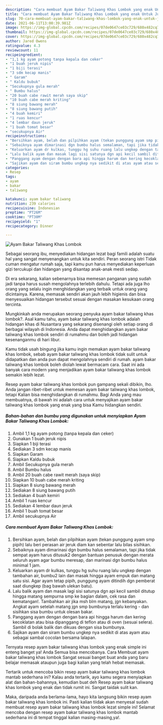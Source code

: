 ```yaml
---
description: "Cara membuat Ayam Bakar Taliwang Khas Lombok yang enak Untuk Jualan"
title: "Cara membuat Ayam Bakar Taliwang Khas Lombok yang enak Untuk Jualan"
slug: 70-cara-membuat-ayam-bakar-taliwang-khas-lombok-yang-enak-untuk-jualan
date: 2021-06-11T13:00:39.981Z
image: https://img-global.cpcdn.com/recipes/07de0647ce03c729/680x482cq70/ayam-bakar-taliwang-khas-lombok-foto-resep-utama.jpg
thumbnail: https://img-global.cpcdn.com/recipes/07de0647ce03c729/680x482cq70/ayam-bakar-taliwang-khas-lombok-foto-resep-utama.jpg
cover: https://img-global.cpcdn.com/recipes/07de0647ce03c729/680x482cq70/ayam-bakar-taliwang-khas-lombok-foto-resep-utama.jpg
author: Jared Owens
ratingvalue: 4.3
reviewcount: 11
recipeingredient:
- "1,1 kg ayam potong tanpa kepala dan ceker"
- "1 buah jeruk nipis"
- "1 biji terasi"
- "3 sdm kecap manis"
- " Garam"
- " Kaldu bubuk"
- "Secukupnya gula merah"
- " Bumbu halus"
- "20 buah cabe rawit merah saya skip"
- "10 buah cabe merah kriting"
- "8 siung bawang merah"
- "8 siung bawang putih"
- "4 buah kemiri"
- "1 ruas kencur"
- "4 lembar daun jeruk"
- "1 buah tomat besar"
- "secukupnya Air"
recipeinstructions:
- "Bersihkan ayam, belah dan pilpihkan ayam (tekan punggung ayam smp pipih) lalu beri perasan air jeruk diam kan sebentar lalu bilas sisihkan."
- "Sebaiknya ayam dimarinasi dgn bumbu halus semalaman, tapi jika tidak sempat ayam harus ditusuk2 dengan bantuan penusuk dengan merata seluruh ayam agar bumbu meresap, dan marinasi dgn bumbu halus minimal 1 jam."
- "Keluarkan ayam dr kulkas, tunggu hg suhu ruang lalu ungkep dengan tambahan air, bumbu2 lain dan masak hingga ayam empuk dan matang satu sisi. Agar ayam tetap pipih, punggung ayam ditindih dgn pemberat saat diungkep (bag bawah ulekan batu)."
- "Lalu balik ayam dan masak lagi sisi satunya dgn api kecil sambil ditutup hingga matang sempurna smp ke bagian dalam, cek rasa dan kematangan!. Tambahkan air jika msh blm matang, jgn kebanyakan. Angkat ayam setelah matang jgn smp bumbunya terlalu kering dan sisihkan sisa bumbu untuk olesan bakar."
- "Panggang ayam dengan dengan bara api hingga harum dan kering kecoklatan atau bisa dipanggang di teflon atau di oven (sesuai selera). Sambil di bolak balik dan dikuas dengan sisa bumbunya."
- "Sajikan ayam dan siram bumbu ungkep nya sedikit di atas ayam atau sebagai sambal cocolan bersama lalapan."
categories:
- Resep
tags:
- ayam
- bakar
- taliwang

katakunci: ayam bakar taliwang 
nutrition: 239 calories
recipecuisine: Indonesian
preptime: "PT26M"
cooktime: "PT30M"
recipeyield: "1"
recipecategory: Dinner

---
```



![Ayam Bakar Taliwang Khas Lombok](https://img-global.cpcdn.com/recipes/07de0647ce03c729/680x482cq70/ayam-bakar-taliwang-khas-lombok-foto-resep-utama.jpg)

Sebagai seorang ibu, menyediakan hidangan lezat bagi famili adalah suatu hal yang sangat menyenangkan untuk kita sendiri. Peran seorang istri Tidak cuman mengatur rumah saja, tapi kamu pun harus menyediakan keperluan gizi tercukupi dan hidangan yang disantap anak-anak mesti sedap.

Di era  sekarang, kalian sebenarnya bisa memesan panganan yang sudah jadi tanpa harus susah mengolahnya terlebih dahulu. Tetapi ada juga lho orang yang selalu ingin menghidangkan yang terbaik untuk orang yang dicintainya. Karena, memasak sendiri akan jauh lebih higienis dan bisa menyesuaikan hidangan tersebut sesuai dengan masakan kesukaan orang tercinta. 



Mungkinkah anda merupakan seorang penyuka ayam bakar taliwang khas lombok?. Asal kamu tahu, ayam bakar taliwang khas lombok adalah hidangan khas di Nusantara yang sekarang disenangi oleh setiap orang di berbagai wilayah di Indonesia. Anda dapat menghidangkan ayam bakar taliwang khas lombok sendiri di rumahmu dan boleh jadi hidangan kesenanganmu di hari libur.

Kamu tidak usah bingung jika kamu ingin memakan ayam bakar taliwang khas lombok, sebab ayam bakar taliwang khas lombok tidak sulit untuk didapatkan dan anda pun dapat mengolahnya sendiri di rumah. ayam bakar taliwang khas lombok boleh diolah lewat bermacam cara. Saat ini ada banyak cara modern yang menjadikan ayam bakar taliwang khas lombok semakin lebih lezat.

Resep ayam bakar taliwang khas lombok pun gampang sekali dibikin, lho. Anda jangan ribet-ribet untuk memesan ayam bakar taliwang khas lombok, tetapi Kalian bisa menghidangkan di rumahmu. Bagi Anda yang mau membuatnya, di bawah ini adalah cara untuk menyajikan ayam bakar taliwang khas lombok yang enak yang bisa Kamu hidangkan sendiri.

<!--inarticleads1-->

##### Bahan-bahan dan bumbu yang digunakan untuk menyiapkan Ayam Bakar Taliwang Khas Lombok:

1. Ambil 1,1 kg ayam potong (tanpa kepala dan ceker)
1. Gunakan 1 buah jeruk nipis
1. Siapkan 1 biji terasi
1. Sediakan 3 sdm kecap manis
1. Siapkan  Garam
1. Siapkan  Kaldu bubuk
1. Ambil Secukupnya gula merah
1. Ambil  Bumbu halus
1. Ambil 20 buah cabe rawit merah (saya skip)
1. Siapkan 10 buah cabe merah kriting
1. Siapkan 8 siung bawang merah
1. Sediakan 8 siung bawang putih
1. Sediakan 4 buah kemiri
1. Ambil 1 ruas kencur
1. Sediakan 4 lembar daun jeruk
1. Ambil 1 buah tomat besar
1. Ambil secukupnya Air




<!--inarticleads2-->

##### Cara membuat Ayam Bakar Taliwang Khas Lombok:

1. Bersihkan ayam, belah dan pilpihkan ayam (tekan punggung ayam smp pipih) lalu beri perasan air jeruk diam kan sebentar lalu bilas sisihkan.
1. Sebaiknya ayam dimarinasi dgn bumbu halus semalaman, tapi jika tidak sempat ayam harus ditusuk2 dengan bantuan penusuk dengan merata seluruh ayam agar bumbu meresap, dan marinasi dgn bumbu halus minimal 1 jam.
1. Keluarkan ayam dr kulkas, tunggu hg suhu ruang lalu ungkep dengan tambahan air, bumbu2 lain dan masak hingga ayam empuk dan matang satu sisi. Agar ayam tetap pipih, punggung ayam ditindih dgn pemberat saat diungkep (bag bawah ulekan batu).
1. Lalu balik ayam dan masak lagi sisi satunya dgn api kecil sambil ditutup hingga matang sempurna smp ke bagian dalam, cek rasa dan kematangan!. Tambahkan air jika msh blm matang, jgn kebanyakan. Angkat ayam setelah matang jgn smp bumbunya terlalu kering - dan sisihkan sisa bumbu untuk olesan bakar.
1. Panggang ayam dengan dengan bara api hingga harum dan kering kecoklatan atau bisa dipanggang di teflon atau di oven (sesuai selera). Sambil di bolak balik dan dikuas dengan sisa bumbunya.
1. Sajikan ayam dan siram bumbu ungkep nya sedikit di atas ayam atau sebagai sambal cocolan bersama lalapan.




Ternyata resep ayam bakar taliwang khas lombok yang enak simple ini enteng banget ya! Anda Semua bisa mencobanya. Cara Membuat ayam bakar taliwang khas lombok Sangat sesuai banget buat anda yang baru belajar memasak ataupun juga bagi kalian yang telah hebat memasak.

Tertarik untuk mencoba bikin resep ayam bakar taliwang khas lombok mantab sederhana ini? Kalau anda tertarik, ayo kamu segera menyiapkan alat dan bahan-bahannya, kemudian buat deh Resep ayam bakar taliwang khas lombok yang enak dan tidak rumit ini. Sangat taidak sulit kan. 

Maka, daripada anda berlama-lama, hayo kita langsung bikin resep ayam bakar taliwang khas lombok ini. Pasti kalian tiidak akan menyesal sudah membuat resep ayam bakar taliwang khas lombok lezat simple ini! Selamat mencoba dengan resep ayam bakar taliwang khas lombok mantab sederhana ini di tempat tinggal kalian masing-masing,ya!.

